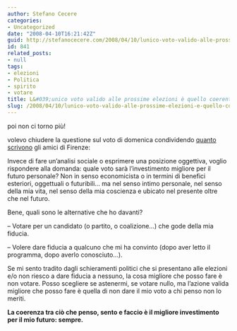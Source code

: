 ```yaml
---
author: Stefano Cecere
categories:
- Uncategorized
date: "2008-04-10T16:21:42Z"
guid: http://stefanocecere.com/2008/04/10/lunico-voto-valido-alle-prossime-elezioni-e-quello-coerente/
id: 841
related_posts:
- null
tags:
- elezioni
- Politica
- spirito
- votare
title: L&#039;unico voto valido alle prossime elezioni è quello coerente.
slug: /2008/04/10/lunico-voto-valido-alle-prossime-elezioni-e-quello-coerente/
---
```


poi non ci torno più!

volevo chiudere la questione sul voto di domenica condividendo [quanto scrivono](http://c234.net/info/2008/04/10/un-voto-di-coscienza/) gli amici di Firenze:

Invece di fare un&#8217;analisi sociale o esprimere una posizione oggettiva, voglio rispondere alla domanda: quale voto sarà l&#8217;investimento migliore per il futuro personale? Non in senso economicista o in termini di benefici esteriori, oggettuali o futuribili… ma nel senso intimo personale, nel senso della mia vita, nel senso della mia coscienza e ubicato nel presente oltre che nel futuro.

Bene, quali sono le alternative che ho davanti?
  
&#8211; Votare per un candidato (o partito, o coalizione…) che gode della mia fiducia.
  
&#8211; Volere dare fiducia a qualcuno che mi ha convinto (dopo aver letto il programma, dopo averlo conosciuto…).

Se mi sento tradito dagli schieramenti politici che si presentano alle elezioni e/o non riesco a dare fiducia a nessuno, la cosa migliore che posso fare è non votare. Posso scegliere se astenermi, se votare nullo, ma l&#8217;azione valida migliore che posso fare è quella di non dare il mio voto a chi penso non lo meriti.
  
**La coerenza tra ciò che penso, sento e faccio è il migliore investimento per il mio futuro: sempre.**